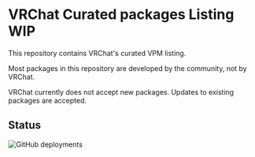 # VRChat Curated packages Listing WIP

This repository contains VRChat's curated VPM listing.

Most packages in this repository are developed by the community, not by VRChat.

VRChat currently does not accept new packages. Updates to existing packages are accepted.

## Status
![GitHub deployments](https://img.shields.io/github/actions/workflow/status/vrchat-community/vpm-listing-curated/build-listing.yml?label=Build%20Package%20Listing)
